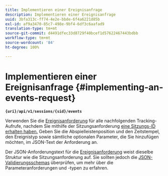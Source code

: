 ```yaml
---
title: Implementieren einer Ereignisanfrage
description: Implementieren einer Ereignisanfrage
uuid: 3bfa313c-ff74-4e2e-bbde-6f4a6221d85b
exl-id: af9a3470-85c7-498e-9bf4-6df3c6aafad9
translation-type: tm+mt
source-git-commit: d4491dfec33d8729f40bcef1d57622467443bdbb
workflow-type: tm+mt
source-wordcount: '84'
ht-degree: 100%

---
```


# Implementieren einer Ereignisanfrage {#implementing-an-events-request}

**`{uri}/api/v1/sessions/{sid}/events`**

Verwenden Sie die [Ereignisanforderung](/help/media-collection-api/mc-api-ref/mc-api-events-req.md) für alle nachfolgenden Tracking-Aufrufe, nachdem Sie mithilfe der Sitzungsanforderung [ eine Sitzungs-ID erhalten haben.](/help/media-collection-api/mc-api-ref/mc-api-sessions-req.md) Geben Sie die Abspielleistenposition und den Zeitstempel, den Ereignistyp sowie sämtliche optionalen Parameter, die Sie hinzufügen möchten, im JSON-Text der Anforderung an.

Der JSON-Anforderungstext für die [Ereignisanforderung](/help/media-collection-api/mc-api-ref/mc-api-events-req.md) weist dieselbe Struktur wie die Sitzungsanforderung auf. Sie sollten jedoch die [JSON-Validierungsschemas](/help/media-collection-api/mc-api-ref/mc-api-json-validation.md) überprüfen, um mehr über die Parameteranforderungen und -typen zu erfahren.
